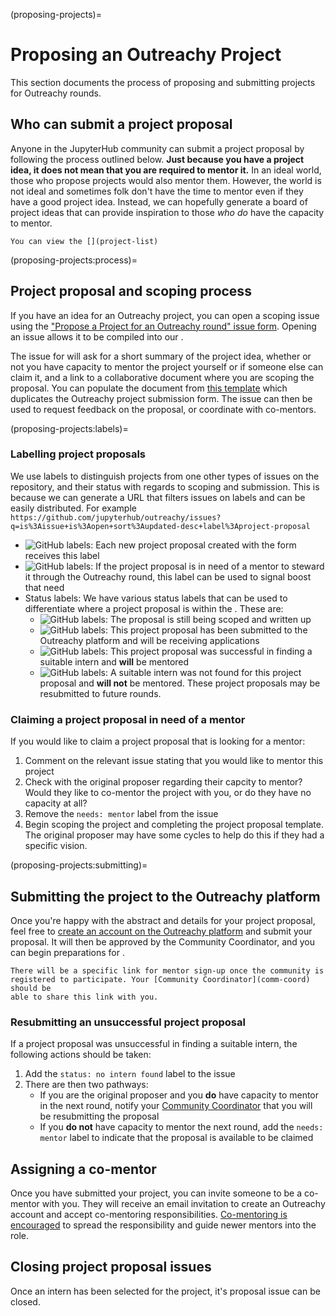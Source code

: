 (proposing-projects)=

# Proposing an Outreachy Project

This section documents the process of proposing and submitting projects for
Outreachy rounds.

## Who can submit a project proposal

Anyone in the JupyterHub community can submit a project proposal by following
the process outlined below. **Just because you have a project idea, it does not
mean that you are required to mentor it.** In an ideal world, those who propose
projects would also mentor them. However, the world is not ideal and sometimes
folk don't have the time to mentor even if they have a good project idea.
Instead, we can hopefully generate a board of project ideas that can provide
inspiration to those _who do_ have the capacity to mentor.

```{seealso}
You can view the [](project-list)
```

(proposing-projects:process)=

## Project proposal and scoping process

If you have an idea for an Outreachy project, you can open a scoping issue
using the
["Propose a Project for an Outreachy round" issue form](https://github.com/jupyterhub/outreachy/issues/new?assignees=&labels=status%3A+scoping%2Cneeds%3A+mentor%2Cproject-proposal&template=11-new-project-proposal.yaml&title=%5BOutreachy+Project+Proposal%5D%3A+).
Opening an issue allows it to be compiled into our [](project-list).

The issue for will ask for a short summary of the project idea, whether or not
you have capacity to mentor the project yourself or if someone else can claim
it, and a link to a collaborative document where you are scoping the proposal.
You can populate the document from
[this template](https://hackmd.io/@sgibson91/outreachy-project-proposal-template)
which duplicates the Outreachy project submission form. The issue can then be
used to request feedback on the proposal, or coordinate with co-mentors.

(proposing-projects:labels)=

### Labelling project proposals

We use labels to distinguish projects from one other types of issues on the
repository, and their status with regards to scoping and submission. This is
because we can generate a URL that filters issues on labels and can be easily
distributed. For example
`https://github.com/jupyterhub/outreachy/issues?q=is%3Aissue+is%3Aopen+sort%3Aupdated-desc+label%3Aproject-proposal`

- ![GitHub labels](https://img.shields.io/github/labels/jupyterhub/outreachy/project-proposal):
  Each new project proposal created with the form receives this label
- ![GitHub labels](https://img.shields.io/github/labels/jupyterhub/outreachy/needs:%20mentor):
  If the project proposal is in need of a mentor to steward it through the
  Outreachy round, this label can be used to signal boost that need
- Status labels: We have various status labels that can be used to differentiate
  where a project proposal is within the . These are:
  - ![GitHub labels](https://img.shields.io/github/labels/jupyterhub/outreachy/status:%20scoping):
    The proposal is still being scoped and written up
  - ![GitHub labels](https://img.shields.io/github/labels/jupyterhub/outreachy/status:%20submitted):
    This project proposal has been submitted to the Outreachy platform and will
    be receiving applications
  - ![GitHub labels](https://img.shields.io/github/labels/jupyterhub/outreachy/status:%20intern%20assigned):
    This project proposal was successful in finding a suitable intern and **will**
    be mentored
  - ![GitHub labels](https://img.shields.io/github/labels/jupyterhub/outreachy/status:%20no%20intern%20found):
    A suitable intern was not found for this project proposal and **will not** be
    mentored. These project proposals may be resubmitted to future rounds.

### Claiming a project proposal in need of a mentor

If you would like to claim a project proposal that is looking for a mentor:

1. Comment on the relevant issue stating that you would like to mentor this
   project
2. Check with the original proposer regarding their capcity to mentor? Would
   they like to co-mentor the project with you, or do they have no capacity at
   all?
3. Remove the `needs: mentor` label from the issue
4. Begin scoping the project and completing the project proposal template. The
   original proposer may have some cycles to help do this if they had a specific
   vision.

(proposing-projects:submitting)=

## Submitting the project to the Outreachy platform

Once you're happy with the abstract and details for your project proposal,
feel free to
[create an account on the Outreachy platform](https://www.outreachy.org/register/?next=/)
and submit your proposal. It will then be approved by the Community Coordinator,
and you can begin preparations for [](contribution-period).

```{attention}
There will be a specific link for mentor sign-up once the community is
registered to participate. Your [Community Coordinator](comm-coord) should be
able to share this link with you.
```

### Resubmitting an unsuccessful project proposal

If a project proposal was unsuccessful in finding a suitable intern, the
following actions should be taken:

1. Add the `status: no intern found` label to the issue
2. There are then two pathways:
   - If you are the original proposer and you **do** have capacity to mentor in
     the next round, notify your [Community Coordinator](comm-coord) that you
     will be resubmitting the proposal
   - If you **do not** have capacity to mentor the next round, add the
     `needs: mentor` label to indicate that the proposal is available to be
     claimed

## Assigning a co-mentor

Once you have submitted your project, you can invite someone to be a co-mentor
with you. They will receive an email invitation to create an Outreachy account
and accept co-mentoring responsibilities.
[Co-mentoring is encouraged](mentor:become:pair) to spread the responsibility
and guide newer mentors into the role.

## Closing project proposal issues

Once an intern has been selected for the project, it's proposal issue can be
closed.

